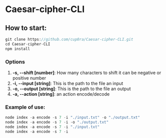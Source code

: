 # Caesar-cipher-CLI

## How to start:
```javascript
git clone https://github.com/cup0ra/Caesar-cipher-CLI.git
cd Caesar-cipher-CLI
npm install 
```
### Options

1.  **-s, --shift [number]**: How many characters to shift it can be negative or positive number
2.  **-i, --input [string]**: This is the path to the file an input
3.  **-o, --output [string]**: This is the path to the file an output
4.  **-a, --action [string]**: an action encode/decode

### Example of use:
```javascript
node index -a encode -s 7 -i "./input.txt" -o "./output.txt"
node index -a encode -s 7 -i -o "./output.txt"
node index -a encode -s 7 -i "./input.txt"
node index -a encode -s 7 -i 
```
